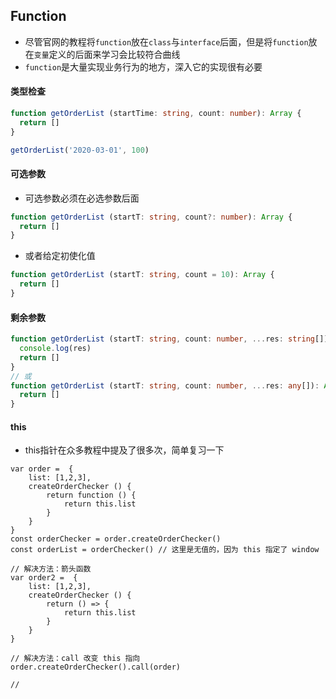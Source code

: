 ## Function

* 尽管官网的教程将`function`放在`class`与`interface`后面，但是将`function`放在`变量`定义的后面来学习会比较符合曲线
* `function`是大量实现业务行为的地方，深入它的实现很有必要

#### 类型检查

```typescript
function getOrderList (startTime: string, count: number): Array {
  return []
}

getOrderList('2020-03-01', 100)

```

#### 可选参数

* 可选参数必须在必选参数后面

```typescript
function getOrderList (startT: string, count?: number): Array {
  return []
}
```

* 或者给定初使化值

```typescript
function getOrderList (startT: string, count = 10): Array {
  return []
}
```

#### 剩余参数

```typescript
function getOrderList (startT: string, count: number, ...res: string[]): Array {
  console.log(res)
  return []
}
// 或
function getOrderList (startT: string, count: number, ...res: any[]): Array {
  return []
}
```

#### this

* this指针在众多教程中提及了很多次，简单复习一下

```ecmascript 6
var order =  {
    list: [1,2,3],
    createOrderChecker () {
        return function () {
            return this.list
        }
    }
}
const orderChecker = order.createOrderChecker()
const orderList = orderChecker() // 这里是无值的，因为 this 指定了 window

// 解决方法：箭头函数
var order2 =  {
    list: [1,2,3],
    createOrderChecker () {
        return () => {
            return this.list
        }
    }
}

// 解决方法：call 改变 this 指向
order.createOrderChecker().call(order)

// 
```


